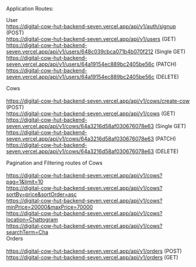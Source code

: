 Application Routes:<br>

User<br>
https://digital-cow-hut-backend-seven.vercel.app/api/v1/auth/signup (POST)<br>
https://digital-cow-hut-backend-seven.vercel.app/api/v1/users (GET)<br>
https://digital-cow-hut-backend-seven.vercel.app/api/v1/users/648c039cbca071b4b070f212 (Single GET) <br>
https://digital-cow-hut-backend-seven.vercel.app/api/v1/users/64a19154ec889bc2405be56c (PATCH)<br>
https://digital-cow-hut-backend-seven.vercel.app/api/v1/users/64a19154ec889bc2405be56c (DELETE)<br>

Cows<br><br>
https://digital-cow-hut-backend-seven.vercel.app/api/v1/cows/create-cow (POST)<br>
https://digital-cow-hut-backend-seven.vercel.app/api/v1/cows (GET)<br>
https://digital-cow-hut-backend-seven.vercel.app/api/v1/cows/64a3216d58af030676078e63 (Single GET)<br>
https://digital-cow-hut-backend-seven.vercel.app/api/v1/cows/64a3216d58af030676078e63 (PATCH)<br>
https://digital-cow-hut-backend-seven.vercel.app/api/v1/cows/64a3216d58af030676078e63 (DELETE)<br>

Pagination and Filtering routes of Cows<br><br>
https://digital-cow-hut-backend-seven.vercel.app/api/v1/cows?pag=1&limit=10<br>
https://digital-cow-hut-backend-seven.vercel.app/api/v1/cows?sortBy=price&sortOrder=asc<br>
https://digital-cow-hut-backend-seven.vercel.app/api/v1/cows?minPrice=20000&maxPrice=70000<br>
https://digital-cow-hut-backend-seven.vercel.app/api/v1/cows?location=Chattogram<br>
https://digital-cow-hut-backend-seven.vercel.app/api/v1/cows?searchTerm=Cha<br>
Orders<br><br>
https://digital-cow-hut-backend-seven.vercel.app/api/v1/orders (POST)<br>
https://digital-cow-hut-backend-seven.vercel.app/api/v1/orders (GET)<br>
